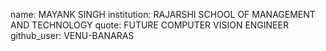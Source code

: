 name: MAYANK SINGH
institution: RAJARSHI SCHOOL OF MANAGEMENT AND TECHNOLOGY 
quote: FUTURE COMPUTER VISION ENGINEER
github_user: VENU-BANARAS
